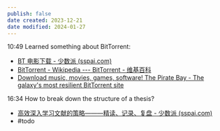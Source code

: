 ```yaml
---
publish: false
date created: 2023-12-21
date modified: 2024-01-27
---
```

10:49
Learned something about BitTorrent:
+ [BT 电影下载 - 少数派 (sspai.com)](https://sspai.com/post/62212)
+ [BitTorrent - Wikipedia --- BitTorrent - 维基百科](https://en.wikipedia.org/wiki/BitTorrent#Design)
+ [Download music, movies, games, software! The Pirate Bay - The galaxy's most resilient BitTorrent site](https://thepiratebay.org/index.html)

16:34
How to break down the structure of a thesis?
+ [高效深入学习文献的策略———精读、记录、复盘 - 少数派 (sspai.com)](https://sspai.com/post/83321)
+ #todo 

